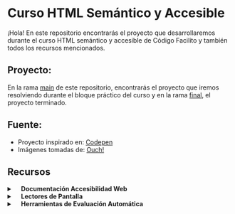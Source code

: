 
# Curso HTML Semántico y Accesible

¡Hola! En este repositorio encontrarás el proyecto que desarrollaremos durante el curso HTML semántico y accesible de Código Facilito y también todos los recursos mencionados.




## Proyecto:

En la rama [main](https://github.com/CrisRuedaP/proyecto-accesibilidad-web/tree/main) de este repositorio, encontrarás el proyecto que iremos resolviendo durante el bloque práctico del curso y en la rama [final](https://github.com/CrisRuedaP/proyecto-accesibilidad-web/tree/final), el proyecto terminado.


## Fuente:

+ Proyecto inspirado en: [Codepen](https://codepen.io/mirandalwashburn/pen/GRJOZRp)
+ Imágenes tomadas de: [Ouch!](https://iconos8.es/illustrations)

## Recursos 

<details>
	<summary>&nbsp;&nbsp;&nbsp; <b>Documentación Accesibilidad Web</b></summary>
    <ul>
        <li><a href="https://www.w3.org/TR/WCAG21/">WCAG 2.1</a></li>
        <li><a href="https://www.w3.org/WAI/about/">WAI</a></li>
        <li><a href="https://www.w3.org/WAI/WCAG21/Understanding/intro#understanding-the-four-principles-of-accessibility">Principios de Accesibilidad Web - POUR</a></li>
        <li><a href="https://developers.google.com/web/fundamentals/accessibility/semantics-builtin/the-accessibility-tree">El Árbol de Accesibilidad</a></li>
    </ul>
</details>

<details>
	<summary>&nbsp;&nbsp;&nbsp; <b>Lectores de Pantalla</b></summary>
    <ul>
        <li><a href="https://support.apple.com/es-co/guide/voiceover/cpvokys01/mac">Comandos de VoiceOver</a></li>
        <li><a href="https://nvda.es/documentacion/guia-de-usuario-de-nvda/#BasicNVDACommands">Comandos Básicos NVDA</a></li>
        <li><a href="https://support.microsoft.com/es-es/windows/gu%C3%ADa-completa-del-narrador-e4397a0d-ef4f-b386-d8ae-c172f109bdb1#ID0EBD=Windows_10">Guía Completa del Narrador</a></li>
    </ul>
</details>

<details>
	<summary>&nbsp;&nbsp;&nbsp; <b>Herramientas de Evaluación Automática</b></summary>
    <ul>
        <li><a href="https://chrome.google.com/webstore/detail/lighthouse/blipmdconlkpinefehnmjammfjpmpbjk?hl=es">Lighthouse</a></li>
        <li><a href="https://wave.webaim.org/extension/">WAVE</a></li>
        <li><a href="https://chrome.google.com/webstore/detail/axe-devtools-web-accessib/lhdoppojpmngadmnindnejefpokejbdd">Axe Accessiblity</a></li>
        <li><a href="https://chrome.google.com/webstore/detail/funkify-%E2%80%93-disability-simu/ojcijjdchelkddboickefhnbdpeajdjg">Funkify</a></li>
    </ul>
</details>
